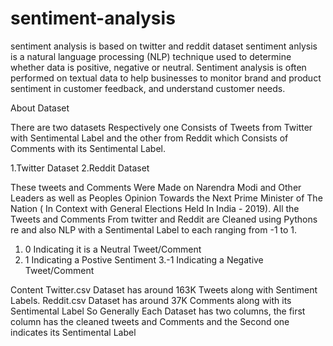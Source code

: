 # sentiment-analysis
sentiment analysis is based on twitter and reddit dataset
sentiment anlysis
 is a natural language processing (NLP) technique used to determine whether data is positive, negative or neutral. 
Sentiment analysis is often performed on textual data to help businesses to monitor brand and product sentiment in customer feedback, and understand customer needs.





About Dataset

There are two datasets Respectively one Consists of Tweets from Twitter with Sentimental 
Label and the other from Reddit which Consists of Comments with its Sentimental Label.

1.Twitter Dataset
2.Reddit Dataset


These tweets and Comments Were Made on Narendra Modi and Other Leaders as well 
as Peoples Opinion Towards the Next Prime Minister of The Nation ( In Context with General Elections Held In India - 2019).
All the Tweets and Comments From twitter and Reddit are Cleaned using Pythons re 
and also NLP with a Sentimental Label to each ranging from -1 to 1.

1. 0 Indicating it is a Neutral Tweet/Comment
2. 1 Indicating a Postive Sentiment
3.-1 Indicating a Negative Tweet/Comment


Content
Twitter.csv Dataset has around 163K Tweets along with Sentiment Labels.
Reddit.csv Dataset has around 37K Comments along with its Sentimental Label
So Generally Each Dataset has two columns, the first column has the cleaned tweets and Comments and the Second one indicates its Sentimental Label

